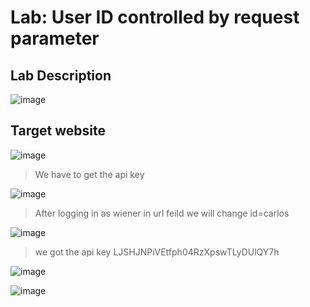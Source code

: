 # Lab: User ID controlled by request parameter #

## Lab Description ##

![image](https://github.com/anandurdas11/Web_Securityy/assets/83402050/02d81c72-4f8f-4cd6-8b63-37d7f4f0cd04)

## Target website ##

![image](https://github.com/anandurdas11/Web_Securityy/assets/83402050/7a9f5d6c-0dc2-4bec-82c9-566c315c3a9a)

> We have to get the api key

![image](https://github.com/anandurdas11/Web_Securityy/assets/83402050/5626cee4-fd4a-4bce-bc8b-9877f481752a)

> After logging in as wiener in url feild we will change id=carlos

![image](https://github.com/anandurdas11/Web_Securityy/assets/83402050/7a221bcc-750a-4487-9d44-c47b2ba0e512)

> we got the api key LJSHJNPiVEtfph04RzXpswTLyDUlQY7h

![image](https://github.com/anandurdas11/Web_Securityy/assets/83402050/d7cd1d79-a59c-42ac-964a-b6f26e33bc6c)

![image](https://github.com/anandurdas11/Web_Securityy/assets/83402050/9bffe8a4-cdaf-4667-94fd-5d83e4960b87)
